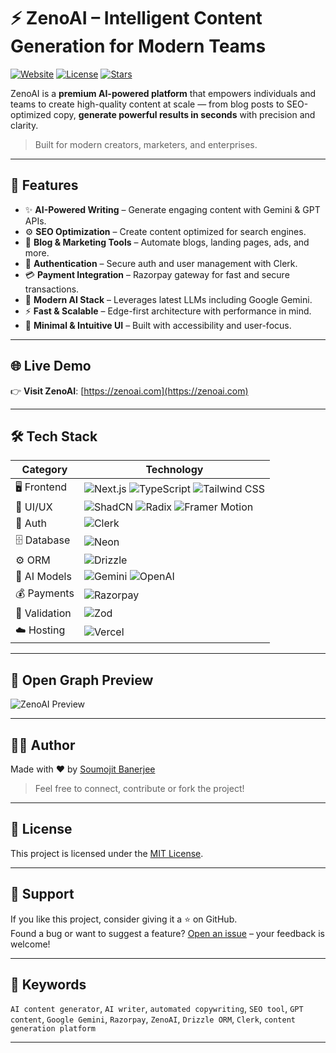 # ⚡ ZenoAI – Intelligent Content Generation for Modern Teams

[![Website](https://img.shields.io/badge/Visit%20Site-ZenoAI.com-6366f1?style=flat-square&logo=google-chrome&logoColor=white)](https://zenoai.com)
[![License](https://img.shields.io/github/license/soumojit622/zenoai?style=flat-square)](./LICENSE)
[![Stars](https://img.shields.io/github/stars/soumojit622/zenoai?style=flat-square)](https://github.com/soumojit622/zenoai/stargazers)

ZenoAI is a **premium AI-powered platform** that empowers individuals and teams to create high-quality content at scale — from blog posts to SEO-optimized copy, **generate powerful results in seconds** with precision and clarity.

> Built for modern creators, marketers, and enterprises.

---

## 🚀 Features

- ✨ **AI-Powered Writing** – Generate engaging content with Gemini & GPT APIs.
- ⚙️ **SEO Optimization** – Create content optimized for search engines.
- 📝 **Blog & Marketing Tools** – Automate blogs, landing pages, ads, and more.
- 🔐 **Authentication** – Secure auth and user management with Clerk.
- 💳 **Payment Integration** – Razorpay gateway for fast and secure transactions.
- 🧠 **Modern AI Stack** – Leverages latest LLMs including Google Gemini.
- ⚡ **Fast & Scalable** – Edge-first architecture with performance in mind.
- 🎯 **Minimal & Intuitive UI** – Built with accessibility and user-focus.

---

## 🌐 Live Demo

👉 **Visit ZenoAI**: [https://zenoai.com](https://zenoai.com)

---

## 🛠️ Tech Stack

| Category        | Technology                                                                 |
|----------------|------------------------------------------------------------------------------|
| 🖥️ Frontend     | ![Next.js](https://img.shields.io/badge/Next.js-000?logo=next.js&logoColor=white) ![TypeScript](https://img.shields.io/badge/TypeScript-3178C6?logo=typescript&logoColor=white) ![Tailwind CSS](https://img.shields.io/badge/TailwindCSS-38B2AC?logo=tailwind-css&logoColor=white) |
| 🎨 UI/UX        | ![ShadCN](https://img.shields.io/badge/ShadCN_UI-000000?logo=radix-ui&logoColor=white) ![Radix](https://img.shields.io/badge/Radix_UI-F5F5F5?logo=radix-ui&logoColor=000000) ![Framer Motion](https://img.shields.io/badge/Framer_Motion-0055FF?logo=framer&logoColor=white) |
| 🔐 Auth        | ![Clerk](https://img.shields.io/badge/Clerk-3A0CA3?logo=clerk&logoColor=white) |
| 🗄️ Database     | ![Neon](https://img.shields.io/badge/Neon-0086FF?logo=postgresql&logoColor=white) |
| ⚙️ ORM         | ![Drizzle](https://img.shields.io/badge/Drizzle-000000?logo=drizzle&logoColor=white) |
| 🤖 AI Models    | ![Gemini](https://img.shields.io/badge/Gemini-4285F4?logo=google&logoColor=white) ![OpenAI](https://img.shields.io/badge/OpenAI-412991?logo=openai&logoColor=white) |
| 💰 Payments     | ![Razorpay](https://img.shields.io/badge/Razorpay-02042B?logo=razorpay&logoColor=white) |
| 🧪 Validation   | ![Zod](https://img.shields.io/badge/Zod-DD0031?logo=typescript&logoColor=white) |
| ☁️ Hosting     | ![Vercel](https://img.shields.io/badge/Vercel-000000?logo=vercel&logoColor=white) |

---

## 📸 Open Graph Preview

![ZenoAI Preview](https://zenoai.com/og-image.png)

---

## 🧑‍💻 Author

Made with ❤️ by [Soumojit Banerjee](https://github.com/soumojit622)

> Feel free to connect, contribute or fork the project!

---

## 📄 License

This project is licensed under the [MIT License](./LICENSE).

---

## 🌟 Support

If you like this project, consider giving it a ⭐ on GitHub.  
Found a bug or want to suggest a feature? [Open an issue](https://github.com/soumojit622/zenoai/issues) – your feedback is welcome!

---

## 🔗 Keywords

`AI content generator`, `AI writer`, `automated copywriting`, `SEO tool`, `GPT content`, `Google Gemini`, `Razorpay`, `ZenoAI`, `Drizzle ORM`, `Clerk`, `content generation platform`

---
